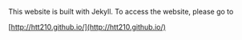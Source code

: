 This website is built with Jekyll. To access the website, please go to

[http://htt210.github.io/](http://htt210.github.io/)
